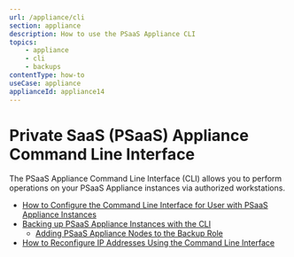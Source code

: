 ```yaml
---
url: /appliance/cli
section: appliance
description: How to use the PSaaS Appliance CLI
topics:
    - appliance
    - cli
    - backups
contentType: how-to
useCase: appliance
applianceId: appliance14
---
```


# Private SaaS (PSaaS) Appliance Command Line Interface

The PSaaS Appliance Command Line Interface (CLI) allows you to perform operations on your PSaaS Appliance instances via authorized workstations.

* [How to Configure the Command Line Interface for User with PSaaS Appliance Instances](/appliance/cli/configure-cli)
* [Backing up PSaaS Appliance Instances with the CLI](/appliance/cli/backing-up-the-appliance)
    * [Adding PSaaS Appliance Nodes to the Backup Role](/appliance/cli/adding-node-to-backup-role)
* [How to Reconfigure IP Addresses Using the Command Line Interface](/appliance/cli/reconfiguring-ip)
